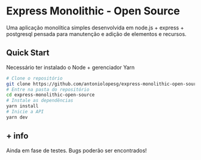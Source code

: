 # Express Monolithic - Open Source

Uma aplicação monolítica simples desenvolvida em node.js + express + postgresql pensada para manutenção e adição de elementos e recursos.


## Quick Start

Necessário ter instalado o Node + gerenciador Yarn

```bash
# Clone o repositório
git clone https://github.com/antoniolopesg/express-monolithic-open-source.git
# Entre na pasta do repositório
cd express-monolithic-open-source
# Instale as dependências
yarn install
# Inicie a API
yarn dev
```

## + info

Ainda em fase de testes. Bugs poderão ser encontrados!
